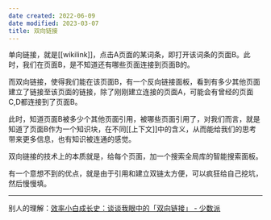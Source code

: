 ```yaml
---
date created: 2022-06-09
date modified: 2023-03-07
title: 双向链接
---
```


单向链接，就是[[wikilink]]，点击A页面的某词条，即打开该词条的页面B。此时，我们在页面B，是不知道还有哪些页面连接到页面B的。

而双向链接，使得我们能在该页面B，有一个反向链接面板，看到有多少其他页面建立了链接至该页面的链接，除了刚刚建立连接的页面A，可能会有曾经的页面C,D都连接到了页面B。

此时，知道页面B被多少个其他页面引用，被哪些页面引用了，对我们而言，就是知道了页面B作为一个知识块，在不同[[上下文]]中的含义，从而能给我们的思考带来更多信息，也有知识被连通的感觉。

双向链接的技术上的本质就是，给每个页面，加一个搜索全局库的智能搜索面板。

有一个意想不到的优点，就是由于引用和建立双链太方便，可以疯狂给自己挖坑，然后慢慢填。

---

别人的理解：[效率小白成长史：谈谈我眼中的「双向链接」 - 少数派](cubox://card?id=ff808081810462df01810490d5f82132)

